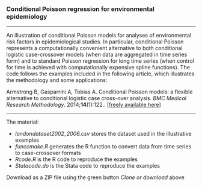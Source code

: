 ### Conditional Poisson regression for environmental epidemiology

------------------------------------------------------------------------

An illustration of conditional Poisson models for analyses of environmental risk factors in epidemiological studies. In particular, conditional Poisson represents a computationally convenient alternative to both conditional logistic case-crossover models (when data are aggregated in time series form) and to standard Poisson regression for long time series (when control for time is achieved with computationally expensive spline functions). The code follows the examples included in the following article, which illustrates the methodology and some applications:

Armstrong B, Gasparrini A, Tobias A. Conditional Poisson models: a flexible alternative to conditional logistic case cross-over analysis. *BMC Medical Research Methodology*. 2014;**14**(1):122.. [[freely available here](http://www.ag-myresearch.com/2014_armstrong_bmcmrm.html)]

------------------------------------------------------------------------

The material:

-   *londondataset2002_2006.csv* stores the dataset used in the illustrative examples
-   *funccmake.R* generates the R function to convert data from time series to case-crossover formats
-   *Rcode.R* is the R code to reproduce the examples
-   *Statacode.do* is the Stata code to reproduce the examples

Download as a ZIP file using the green button *Clone or download* above
